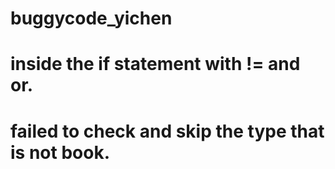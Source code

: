 # buggycode_yichen
# inside the if statement with != and or.
# failed to check and skip the type that is not book.
